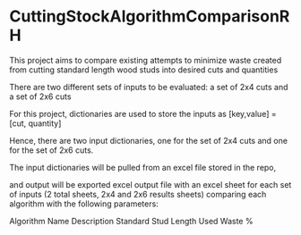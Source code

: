 # CuttingStockAlgorithmComparisonRH
This project aims to compare existing attempts to minimize waste created from cutting standard length wood studs into desired cuts and quantities 

There are two different sets of inputs to be evaluated: a set of 2x4 cuts and a set of 2x6 cuts

For this project, dictionaries are used to store the inputs as [key,value] = [cut, quantity] 

Hence, there are two input dictionaries, one for the set of 2x4 cuts and one for the set of 2x6 cuts.

The input dictionaries will be pulled from an excel file stored in the repo, 

and output will be exported excel output file with an excel sheet for each set of inputs (2 total sheets, 2x4 and 2x6 results sheets) comparing each algorithm with the following parameters:

Algorithm Name
Description
Standard Stud Length Used
Waste %
